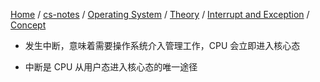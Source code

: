 [Home](https://mengxianbin.github.io) /
[cs-notes](https://mengxianbin.github.io/cs-notes/site) /
[Operating System](https://mengxianbin.github.io/cs-notes/site/Operating%20System) /
[Theory](https://mengxianbin.github.io/cs-notes/site/Operating%20System/Theory) /
[Interrupt and Exception](https://mengxianbin.github.io/cs-notes/site/Operating%20System/Theory/Interrupt%20and%20Exception) /
[Concept](https://mengxianbin.github.io/cs-notes/site/Operating%20System/Theory/Interrupt%20and%20Exception/Concept)

* 发生中断，意味着需要操作系统介入管理工作，CPU 会立即进入核心态

* 中断是 CPU 从用户态进入核心态的唯一途径
